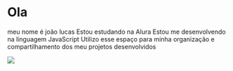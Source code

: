 # Ola
meu nome é joão lucas
Estou estudando na Alura
Estou me desenvolvendo na linguagem JavaScript
Utilizo esse espaço para minha organização e compartilhamento dos meu projetos desenvolvidos








![](https://img1.picmix.com/output/pic/normal/7/7/2/8/11348277_87da5.gif)
